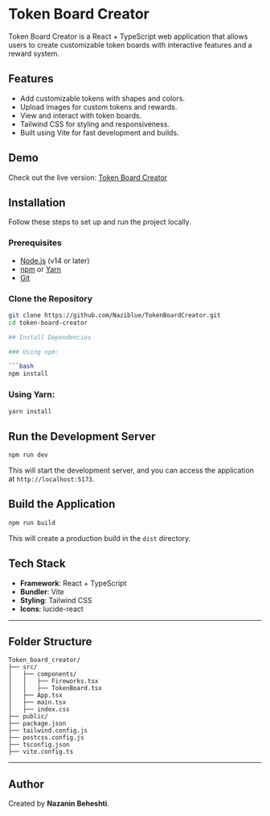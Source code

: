 # Token Board Creator

Token Board Creator is a React + TypeScript web application that allows users to create customizable token boards with interactive features and a reward system. 

## Features

- Add customizable tokens with shapes and colors.
- Upload images for custom tokens and rewards.
- View and interact with token boards.
- Tailwind CSS for styling and responsiveness.
- Built using Vite for fast development and builds.

## Demo

Check out the live version: [Token Board Creator](https://tokenboardcreator.netlify.app/)

## Installation

Follow these steps to set up and run the project locally.

### Prerequisites

- [Node.js](https://nodejs.org/) (v14 or later)
- [npm](https://www.npmjs.com/) or [Yarn](https://yarnpkg.com/)
- [Git](https://git-scm.com/)

### Clone the Repository

```bash
git clone https://github.com/Naziblue/TokenBoardCreator.git
cd token-board-creator

## Install Dependencies

### Using npm:

```bash
npm install
```

### Using Yarn:

```bash
yarn install
```
## Run the Development Server

```bash
npm run dev
```

This will start the development server, and you can access the application at `http://localhost:5173`.

## Build the Application

```bash
npm run build
```

This will create a production build in the `dist` directory.

## Tech Stack

- **Framework**: React + TypeScript
- **Bundler**: Vite
- **Styling**: Tailwind CSS
- **Icons**: lucide-react

---

## Folder Structure

```arduino
Token_board_creator/
├── src/
│   ├── components/
│   │   ├── Fireworks.tsx
│   │   ├── TokenBoard.tsx
│   ├── App.tsx
│   ├── main.tsx
│   ├── index.css
├── public/
├── package.json
├── tailwind.config.js
├── postcss.config.js
├── tsconfig.json
├── vite.config.ts
```

---

## Author

Created by **Nazanin Beheshti**.
